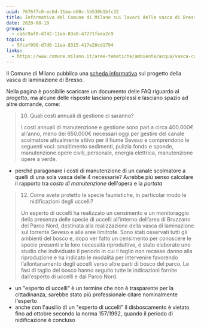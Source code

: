 ```yaml
---
uuid: 7676f7c0-ec6d-11ea-b60c-5b530b1bfc32
title: Informativa del Comune di Milano sui lavori della vasca di Bresso
date: 2020-08-10
groups:
  - ca6c9af0-d742-11ea-83a8-47271feea2c9
topics:
  - 5fcaf090-d7d6-11ea-8315-417e20cd1794
links:
  - https://www.comune.milano.it/aree-tematiche/ambiente/acqua/vasca-contenimento-seveso
---
```

Il Comune di Milano pubblica una [scheda informativa](https://www.comune.milano.it/aree-tematiche/ambiente/acqua/vasca-contenimento-seveso) sul progetto della vasca di laminazione di Bresso.

Nella pagina è possibile scaricare un documento delle FAQ riguardo al progetto, ma alcune delle risposte lasciano perplessi e lasciano spazio ad altre domande, come:

> 10. Quali costi annuali di gestione ci saranno?
>
>I costi annuali di manutenzione e gestione sono pari a circa 400.000€ all’anno, meno dei 650.000€ necessari oggi per gestire del canale scolmatore attualmente attivo per il fiume Seveso e comprendono le seguenti voci: smaltimento sedimenti, pulizia fondo e sponde, manutenzione opere civili, personale, energia elettrica, manutenzione opere a verde.

- perché paragonare i costi di manutenzione di un canale scolmatore a quelli di una sola vasca delle 4 necessarie? Avrebbe più senso calcolare il rapporto tra *costo di manutenzione* dell'opera e la *portata*


> 12. Come avete protetto le specie faunistiche, in particolar modo le nidificazioni degli uccelli?
>
> Un esperto di uccelli ha realizzato un censimento e un monitoraggio della presenza delle specie di uccelli all’interno dell’area di Bruzzano del Parco Nord, destinata alla realizzazione della vasca di laminazione sul torrente Seveso e alle aree limitrofe.
Sono stati osservati tutti gli ambienti del bosco e, dopo ver fatto un censimento per conoscere le specie presenti e le loro necessità riproduttive, è stato elaborato uno studio che individuato il periodo in cui il taglio non recasse danno alla riproduzione e ha indicato le modalità per intervenire favorendo l’allontanamento degli uccelli verso altre parti di bosco del parco.  Le fasi di taglio del bosco hanno seguito tutte le indicazioni fornite dall’esperto di uccelli e dal Parco Nord.

- un "esperto di uccelli" è un termine che non è trasparente per la cittadinanza, sarebbe stato più professionale citare nominalmente l'esperto
- anche con l'ausilio di un "esperto di uccelli" il disboscamento è vietato fino ad ottobre secondo la norma 157/1992, quando il periodo di nidificazione è concluso




